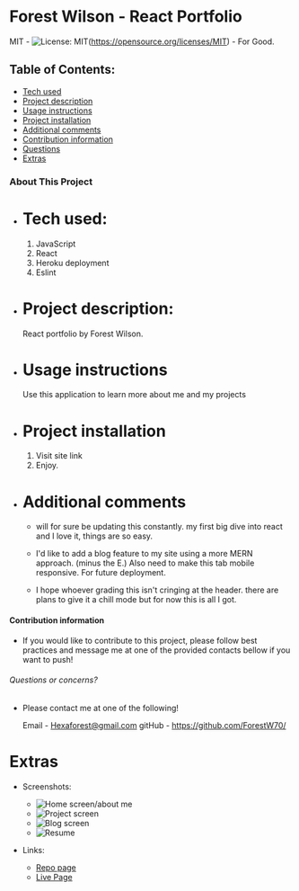 # Forest Wilson - React Portfolio
MIT - ![License: MIT](https://img.shields.io/badge/License-MIT-yellow.svg)(https://opensource.org/licenses/MIT) - For Good.
<!-- Original deployment date: July 23st, 2021 -->

## Table of Contents:
- [Tech used](#tech-used)
- [Project description](#project-description)
- [Usage instructions](#usage-instructions)
- [Project installation](#project-installation)
- [Additional comments](#additional-comments)
- [Contribution information](#contribution-information)
- [Questions](#questions-or-concerns)
- [Extras](#extras)


### About This Project

* # Tech used:
  1. JavaScript
  2. React
  3. Heroku deployment
  4. Eslint


* # Project description:
  React portfolio by Forest Wilson. 

* # Usage instructions
  Use this application to learn more about me and my projects

* # Project installation
  1. Visit site link
  2. Enjoy.
     
* # Additional comments
  - will for sure be updating this constantly. my first big dive into react and I love it, things are so easy. 

  - I'd like to add a blog feature to my site using a more MERN approach. (minus the E.) Also need to make this tab mobile responsive. For future deployment.

  - I hope whoever grading this isn't cringing at the header. there are plans to give it a chill mode but for now this is all I got. 


#### Contribution information 

- If you would like to contribute to this project, please follow best practices and message me at one of the provided contacts bellow if you want to push!

###### Questions or concerns? 
* Please contact me at one of the following!

  Email - Hexaforest@gmail.com
  gitHub - https://github.com/ForestW70/


# Extras

* Screenshots:
  - ![Home screen/about me](./assets/images/home.png)
  - ![Project screen](./assets/images/projects.png)
  - ![Blog screen](./assets/images/blog.png)
  - ![Resume](./assets/images/resume.png)


* Links:
  - [Repo page](https://github.com/ForestW70/portfolio-react)
  - [Live Page](https://forestwilson.herokuapp.com/)
